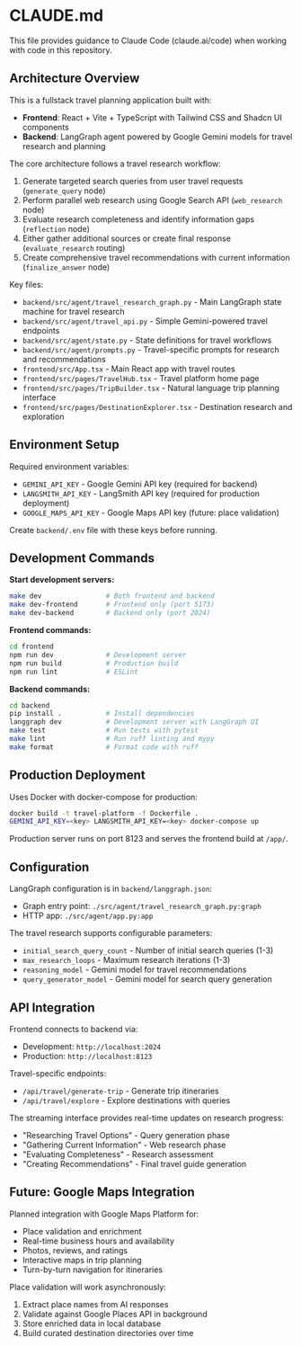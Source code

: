# CLAUDE.md

This file provides guidance to Claude Code (claude.ai/code) when working with code in this repository.

## Architecture Overview

This is a fullstack travel planning application built with:
- **Frontend**: React + Vite + TypeScript with Tailwind CSS and Shadcn UI components
- **Backend**: LangGraph agent powered by Google Gemini models for travel research and planning

The core architecture follows a travel research workflow:
1. Generate targeted search queries from user travel requests (`generate_query` node)
2. Perform parallel web research using Google Search API (`web_research` node)
3. Evaluate research completeness and identify information gaps (`reflection` node)
4. Either gather additional sources or create final response (`evaluate_research` routing)
5. Create comprehensive travel recommendations with current information (`finalize_answer` node)

Key files:
- `backend/src/agent/travel_research_graph.py` - Main LangGraph state machine for travel research
- `backend/src/agent/travel_api.py` - Simple Gemini-powered travel endpoints
- `backend/src/agent/state.py` - State definitions for travel workflows
- `backend/src/agent/prompts.py` - Travel-specific prompts for research and recommendations
- `frontend/src/App.tsx` - Main React app with travel routes
- `frontend/src/pages/TravelHub.tsx` - Travel platform home page
- `frontend/src/pages/TripBuilder.tsx` - Natural language trip planning interface
- `frontend/src/pages/DestinationExplorer.tsx` - Destination research and exploration

## Environment Setup

Required environment variables:
- `GEMINI_API_KEY` - Google Gemini API key (required for backend)
- `LANGSMITH_API_KEY` - LangSmith API key (required for production deployment)
- `GOOGLE_MAPS_API_KEY` - Google Maps API key (future: place validation)

Create `backend/.env` file with these keys before running.

## Development Commands

**Start development servers:**
```bash
make dev                # Both frontend and backend
make dev-frontend       # Frontend only (port 5173)
make dev-backend        # Backend only (port 2024)
```

**Frontend commands:**
```bash
cd frontend
npm run dev             # Development server
npm run build           # Production build
npm run lint            # ESLint
```

**Backend commands:**
```bash
cd backend
pip install .           # Install dependencies
langgraph dev           # Development server with LangGraph UI
make test               # Run tests with pytest
make lint               # Run ruff linting and mypy
make format             # Format code with ruff
```

## Production Deployment

Uses Docker with docker-compose for production:
```bash
docker build -t travel-platform -f Dockerfile .
GEMINI_API_KEY=<key> LANGSMITH_API_KEY=<key> docker-compose up
```

Production server runs on port 8123 and serves the frontend build at `/app/`.

## Configuration

LangGraph configuration is in `backend/langgraph.json`:
- Graph entry point: `./src/agent/travel_research_graph.py:graph`
- HTTP app: `./src/agent/app.py:app`

The travel research supports configurable parameters:
- `initial_search_query_count` - Number of initial search queries (1-3)
- `max_research_loops` - Maximum research iterations (1-3)
- `reasoning_model` - Gemini model for travel recommendations
- `query_generator_model` - Gemini model for search query generation

## API Integration

Frontend connects to backend via:
- Development: `http://localhost:2024`
- Production: `http://localhost:8123`

Travel-specific endpoints:
- `/api/travel/generate-trip` - Generate trip itineraries
- `/api/travel/explore` - Explore destinations with queries

The streaming interface provides real-time updates on research progress:
- "Researching Travel Options" - Query generation phase
- "Gathering Current Information" - Web research phase
- "Evaluating Completeness" - Research assessment
- "Creating Recommendations" - Final travel guide generation

## Future: Google Maps Integration

Planned integration with Google Maps Platform for:
- Place validation and enrichment
- Real-time business hours and availability
- Photos, reviews, and ratings
- Interactive maps in trip planning
- Turn-by-turn navigation for itineraries

Place validation will work asynchronously:
1. Extract place names from AI responses
2. Validate against Google Places API in background
3. Store enriched data in local database
4. Build curated destination directories over time